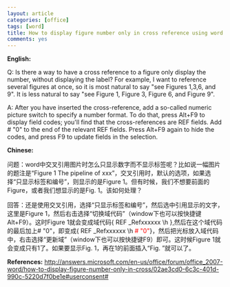 ```yaml
---
layout: article
categories: [office]  
tags: [word]
title: How to display figure number only in cross reference using word (word中交叉引用图片只显示数字)
comments: yes
---
```

<b>English:</b>

Q: Is there a way to have a cross reference to a figure only display the number, without displaying the label?
For example, I want to reference several figures at once, so it is most natural to say "see Figures 1,3,6, and 9".  It is less natural to say "see Figure 1, Figure 3, Figure 6, and Figure 9".

A: After you have inserted the cross-reference, add a so-called numeric picture switch to specify a number format. To do that, press Alt+F9 to display field codes; you'll find that the cross-references are REF fields. Add \# "0" to the end of the relevant REF fields. Press Alt+F9 again to hide the codes, and press F9 to update fields in the selection. 

<b>Chinese:</b>

问题：word中交叉引用图片时怎么只显示数字而不显示标签呢？比如说一幅图片的题注是“Figure 1   The pipeline of xxx”，交叉引用时，默认的选项，如果选择“只显示标签和编号”，则显示的是Figure 1。但有时候，我们不想要前面的Figure，或者我们想显示的是Fig. 1。该如何处理？

回答：还是使用交叉引用，选择“只显示标签和编号”，然后选中引用显示的文字，这里是Figure 1，然后右击选择“切换域代码”（window下也可以按快捷键Alt+F9）。这时Figure 1就会变成域代码{ REF _Refxxxxxx \h },然后在这个域代码的最后加上\# "0"，即变成{ REF _Refxxxxxx \h<font color="#FF0000"> \# "0"</font>}，然后把光标放入域代码中，右击选择“更新域”（window下也可以按快捷键F9）即可。这时候Figure 1就会变成只有1了。如果要显示Fig. 1，再在1的前面插入“Fig. ”就可以了。


<b>References:</b>
<a href="http://answers.microsoft.com/en-us/office/forum/office_2007-word/how-to-display-figure-number-only-in-cross/02ae3cd0-6c3c-401d-990c-5220d7f0be1e#userconsent#">http://answers.microsoft.com/en-us/office/forum/office_2007-word/how-to-display-figure-number-only-in-cross/02ae3cd0-6c3c-401d-990c-5220d7f0be1e#userconsent#</a>
